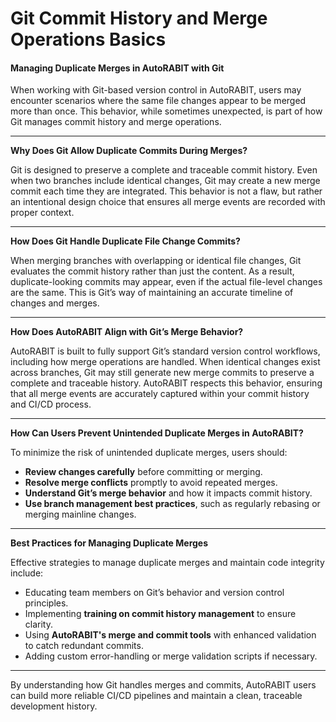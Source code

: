 # Git Commit History and Merge Operations Basics

#### **Managing Duplicate Merges in AutoRABIT with Git**

When working with Git-based version control in AutoRABIT, users may encounter scenarios where the same file changes appear to be merged more than once. This behavior, while sometimes unexpected, is part of how Git manages commit history and merge operations.

***

**Why Does Git Allow Duplicate Commits During Merges?**

Git is designed to preserve a complete and traceable commit history. Even when two branches include identical changes, Git may create a new merge commit each time they are integrated. This behavior is not a flaw, but rather an intentional design choice that ensures all merge events are recorded with proper context.

***

**How Does Git Handle Duplicate File Change Commits?**

When merging branches with overlapping or identical file changes, Git evaluates the commit history rather than just the content. As a result, duplicate-looking commits may appear, even if the actual file-level changes are the same. This is Git’s way of maintaining an accurate timeline of changes and merges.

***

**How Does AutoRABIT Align with Git’s Merge Behavior?**

AutoRABIT is built to fully support Git’s standard version control workflows, including how merge operations are handled. When identical changes exist across branches, Git may still generate new merge commits to preserve a complete and traceable history. AutoRABIT respects this behavior, ensuring that all merge events are accurately captured within your commit history and CI/CD process.

***

**How Can Users Prevent Unintended Duplicate Merges in AutoRABIT?**

To minimize the risk of unintended duplicate merges, users should:

* **Review changes carefully** before committing or merging.
* **Resolve merge conflicts** promptly to avoid repeated merges.
* **Understand Git’s merge behavior** and how it impacts commit history.
* **Use branch management best practices**, such as regularly rebasing or merging mainline changes.

***

**Best Practices for Managing Duplicate Merges**

Effective strategies to manage duplicate merges and maintain code integrity include:

* Educating team members on Git’s behavior and version control principles.
* Implementing **training on commit history management** to ensure clarity.
* Using **AutoRABIT's merge and commit tools** with enhanced validation to catch redundant commits.
* Adding custom error-handling or merge validation scripts if necessary.

***

By understanding how Git handles merges and commits, AutoRABIT users can build more reliable CI/CD pipelines and maintain a clean, traceable development history.
